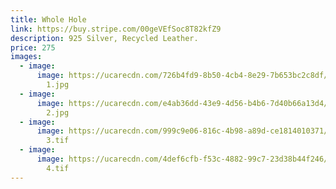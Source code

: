 ```yaml
---
title: Whole Hole
link: https://buy.stripe.com/00geVEfSoc8T82kfZ9
description: 925 Silver, Recycled Leather.
price: 275
images:
  - image:
      image: https://ucarecdn.com/726b4fd9-8b50-4cb4-8e29-7b653bc2c8df/Whole hole
        1.jpg
  - image:
      image: https://ucarecdn.com/e4ab36dd-43e9-4d56-b4b6-7d40b66a13d4/Whole hole
        2.jpg
  - image:
      image: https://ucarecdn.com/999c9e06-816c-4b98-a89d-ce1814010371/Whole hole
        3.tif
  - image:
      image: https://ucarecdn.com/4def6cfb-f53c-4882-99c7-23d38b44f246/Whole hole
        4.tif
---
```


